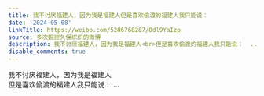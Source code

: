 ```yaml
---
title: 我不讨厌福建人，因为我是福建人但是喜欢偷渡的福建人我只能说：
date: '2024-05-08'
linkTitle: https://weibo.com/5286768287/Odl9YaIzp
source: 多次婉拒久保织织的微博
description: 我不讨厌福建人，因为我是福建人<br>但是喜欢偷渡的福建人我只能说：  ...
disable_comments: true
---
```

我不讨厌福建人，因为我是福建人<br>但是喜欢偷渡的福建人我只能说：  ...